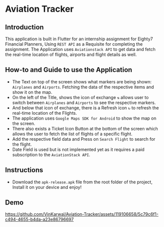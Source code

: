 # Aviation Tracker

## Introduction
This application is built in Flutter for an internship assignment for Eighty7 Financial Planners, Using `REST API` as a Requisite for completing the assignment.
The Application uses `Aviationstack API` to get data and fetch the real-time location of flights, airports and flight details as well.

## How-to and Guide to use the Application

- The Text on top of the screen shows what markers are being shown: `Airplanes` and `Airports`. Fetching the data of the respective items and show it on the map.
- On the left of the Title, shows the icon of exchange `⇅` allows user to switch between `Airplanes` and `Airports` to see the respective markers.
- And below that icon of exchange, there is a Refresh icon `↻` to refresh the real-time location of the Flights.
- The application uses `Google Maps SDK for Android` to show the map on the screen.
- There also exists a Ticket Icon Button at the bottom of the screen which allows the user to fetch the list of flights of a specific flight.
- Add the respective field data and Press on `Search Flight` to search for the flight.
- Date Field is used but is not implemented yet as it requires a paid subscription to the `AviationStack API`.

## Instructions

- Download the `apk-release.apk` file from the root folder of the project, Install it on your device and enjoy!

## Demo 

https://github.com/VinKarwal/Aviation-Tracker/assets/119106658/5c79c6f1-c494-4655-b4da-a23e86796697


